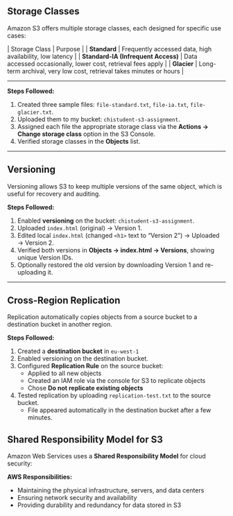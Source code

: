 ## Storage Classes

Amazon S3 offers multiple storage classes, each designed for specific use cases:

| Storage Class | Purpose |
| **Standard** | Frequently accessed data, high availability, low latency |
| **Standard-IA (Infrequent Access)** | Data accessed occasionally, lower cost, retrieval fees apply |
| **Glacier** | Long-term archival, very low cost, retrieval takes minutes or hours |

---

**Steps Followed:**
1. Created three sample files: `file-standard.txt`, `file-ia.txt`, `file-glacier.txt`.  
2. Uploaded them to my bucket: `chistudent-s3-assignment`.  
3. Assigned each file the appropriate storage class via the **Actions → Change storage class** option in the S3 Console.  
4. Verified storage classes in the **Objects** list.

---

## Versioning

Versioning allows S3 to keep multiple versions of the same object, which is useful for recovery and auditing.

**Steps Followed:**
1. Enabled **versioning** on the bucket: `chistudent-s3-assignment`.  
2. Uploaded `index.html` (original) → Version 1.  
3. Edited local `index.html` (changed `<h1>` text to “Version 2”) → Uploaded → Version 2.  
4. Verified both versions in **Objects → index.html → Versions**, showing unique Version IDs.  
5. Optionally restored the old version by downloading Version 1 and re-uploading it.

---

## Cross-Region Replication 

Replication automatically copies objects from a source bucket to a destination bucket in another region.

**Steps Followed:**
1. Created a **destination bucket** in `eu-west-1`
2. Enabled versioning on the destination bucket.  
3. Configured **Replication Rule** on the source bucket:
   - Applied to all new objects  
   - Created an IAM role via the console for S3 to replicate objects  
   - Chose **Do not replicate existing objects**  
4. Tested replication by uploading `replication-test.txt` to the source bucket.  
   - File appeared automatically in the destination bucket after a few minutes.


## Shared Responsibility Model for S3

Amazon Web Services uses a **Shared Responsibility Model** for cloud security:

**AWS Responsibilities:**
- Maintaining the physical infrastructure, servers, and data centers  
- Ensuring network security and availability  
- Providing durability and redundancy for data stored in S3  
